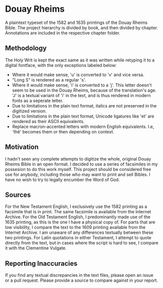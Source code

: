# Douay Rheims
A plaintext typeset of the 1582 and 1635 printings of the Douay Rheims Bible. The project hierarchy is divided by book, and then divided by chapter. Annotations are included in the respective chapter folder.

## Methodology
The Holy Writ is kept the exact same as it was written while retyping it to a digital fontface, with the only exceptions labeled below:
- Where it would make sense, 'u' is converted to 'v' and vice versa.
- "Long S" is rendered as a regular 's'.
- Where it would make sense, 'i' is converted to a 'j'. This letter doesn't seem to be used in the Douay Rheims, because of the translation's age. 'J' is a textual variant of 'i' in the text, and is thus rendered in modern fonts as a seperate letter.
- Due to limitations in the plain text format, italics are not preserved in the digitized version.
- Due to limitations in the plain text format, Unicode ligatures like 'et' are rendered as their ASCII equivalents.
- Replace macron-accented letters with modern English equivalents. I.e, 'thē' becomes them or then depending on context.

## Motivation
I hadn't seen any complete attempts to digitize the whole, original Douay Rheims Bible in an open format. I decided to use a series of facsimiles in my possesion to do this work myself. This project should be considered free use for anybody, including those who may want to print and sell Bibles. I have no wish to try to legally encumber the Word of God. 

## Sources
For the New Testament English, I exclusively use the 1582 printing as a facsimile that is in print. The same facsimile is available from the Internet Archive. For the Old Testament English, I predominantly made use of the 1635 printing, as this is the one I have a physical copy of. For parts that are low visibility, I compare the text to the 1609 printing available from the Internet Archive. I am unaware of any differences textually between these two printings. For Latin quotations in either Testament, I attempt to quote directly from the text, but in cases where the script is hard to see, I compare it with the Clementine Vulgate.

## Reporting Inaccuracies
If you find any textual discrepancies in the text files, please open an issue or a pull request. Please provide a source to compare against in your report.
